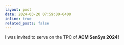 ```yaml
---
layout: post
date: 2024-03-20 07:59:00-0400
inline: true
related_posts: false
---
```


I was invited to serve on the TPC of <strong>ACM SenSys 2024!</strong>
